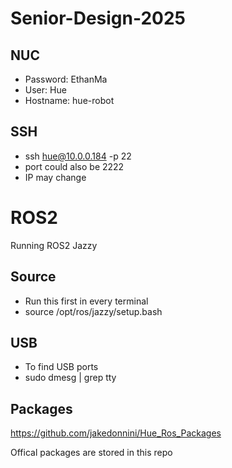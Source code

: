﻿# Senior-Design-2025

## NUC
* Password: EthanMa
* User: Hue
* Hostname: hue-robot

## SSH
* ssh hue@10.0.0.184 -p 22
* port could also be 2222
* IP may change

<h1>ROS2</h1>
Running ROS2 Jazzy

## Source
* Run this first in every terminal
* source /opt/ros/jazzy/setup.bash

## USB
* To find USB ports
* sudo dmesg | grep tty

## Packages
https://github.com/jakedonnini/Hue_Ros_Packages


Offical packages are stored in this repo

